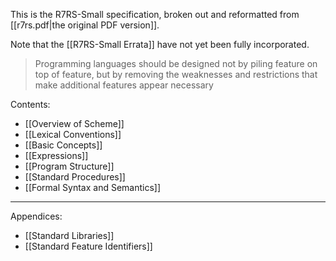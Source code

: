 This is the R7RS-Small specification, broken out and reformatted from [[r7rs.pdf|the original PDF version]].

Note that the [[R7RS-Small Errata]] have not yet been fully incorporated.

> Programming languages should be designed not by piling feature on top of feature, but by removing the weaknesses and restrictions that make additional features appear necessary

Contents:
* [[Overview of Scheme]]
* [[Lexical Conventions]]
* [[Basic Concepts]]
* [[Expressions]]
* [[Program Structure]]
* [[Standard Procedures]]
* [[Formal Syntax and Semantics]]
---
Appendices:
* [[Standard Libraries]]
* [[Standard Feature Identifiers]]
